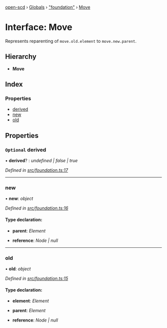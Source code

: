 [open-scd](../README.md) › [Globals](../globals.md) › ["foundation"](../modules/_foundation_.md) › [Move](_foundation_.move.md)

# Interface: Move

Represents reparenting of `move.old.element` to `move.new.parent`.

## Hierarchy

* **Move**

## Index

### Properties

* [derived](_foundation_.move.md#optional-derived)
* [new](_foundation_.move.md#new)
* [old](_foundation_.move.md#old)

## Properties

### `Optional` derived

• **derived**? : *undefined | false | true*

*Defined in [src/foundation.ts:17](https://github.com/openscd/open-scd/blob/3b3cfc2/src/foundation.ts#L17)*

___

###  new

• **new**: *object*

*Defined in [src/foundation.ts:16](https://github.com/openscd/open-scd/blob/3b3cfc2/src/foundation.ts#L16)*

#### Type declaration:

* **parent**: *Element*

* **reference**: *Node | null*

___

###  old

• **old**: *object*

*Defined in [src/foundation.ts:15](https://github.com/openscd/open-scd/blob/3b3cfc2/src/foundation.ts#L15)*

#### Type declaration:

* **element**: *Element*

* **parent**: *Element*

* **reference**: *Node | null*
